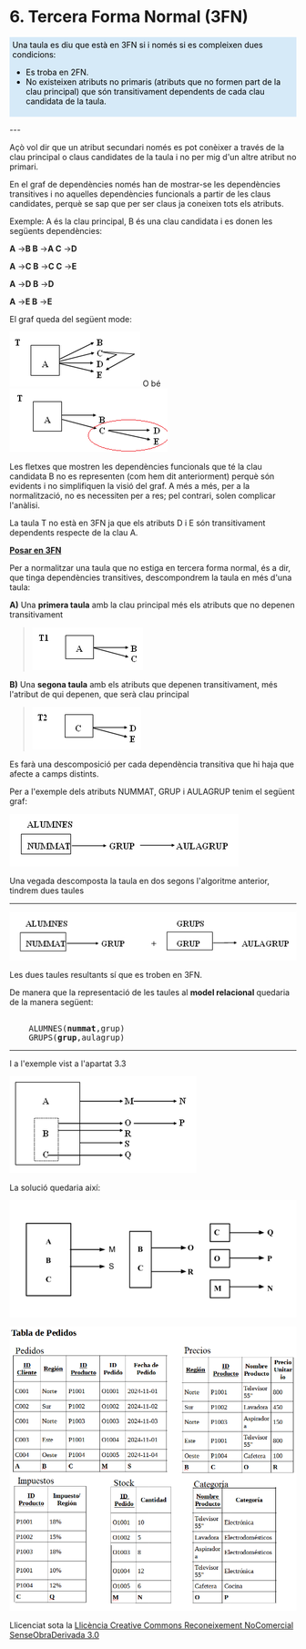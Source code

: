 # 6. Tercera Forma Normal (3FN)


<div style="background-color: #d6eaf8; color: black; padding: 5px;"> 
Una taula es diu que està en 3FN si i només si es compleixen dues
condicions:
<ul>
  <li>Es troba en 2FN.</li>
  <li>No existeixen atributs no primaris (atributs que no formen part de la clau principal) que són transitivament dependents de cada clau candidata de la taula.</li>
</ul>
</div><p></p>  
---  
  
Açò vol dir que un atribut secundari només es pot conèixer a través de la clau
principal o claus candidates de la taula i no per mig d'un altre atribut no
primari.

En el graf de dependències només han de mostrar-se les dependències
transitives i no aquelles dependències funcionals a partir de les claus
candidates, perquè se sap que per ser claus ja coneixen tots els atributs.



Exemple: A és la clau principal, B és una clau candidata i es donen les
següents dependències:

**A** →**B B** →**A C** →**D**

**A** →**C B** →**C C** →**E**

**A** →**D B** →**D**

**A** →**E B** →**E**

El graf queda del següent mode:  

![](T4_6_1.png)   O bé    ![](T4_6_2.png)  

  


Les fletxes que mostren les dependències funcionals que té la clau candidata B
no es representen (com hem dit anteriorment) perquè són evidents i no
simplifiquen la visió del graf. A més a més, per a la normalització, no es
necessiten per a res; pel contrari, solen complicar l'anàlisi.

La taula T no està en 3FN ja que els atributs D i E són transitivament
dependents respecte de la clau A.



**<u>Posar en 3FN</u>**

Per a normalitzar una taula que no estiga en tercera forma normal, és a dir,
que tinga dependències transitives, descompondrem la taula en més d'una taula:

**A)** Una **primera taula** amb la clau principal més els atributs que no
depenen transitivament

> ![](T4_6_3.png)

**B)** Una **segona taula** amb els atributs que depenen transitivament, més
l'atribut de qui depenen, que serà clau principal

> ![](T4_6_4.png)  
>

Es farà una descomposició per cada dependència transitiva que hi haja que
afecte a camps distints.



Per a l'exemple dels atributs NUMMAT, GRUP i AULAGRUP tenim el següent graf:

![](T4_6_5.png)  

  

Una vegada descomposta la taula en dos segons l'algoritme anterior, tindrem
dues taules

****

![](T4_6_6.png)

Les dues taules resultants sí que es troben en 3FN.

De manera que la representació de les taules al **model relacional** quedaria de la manera següent:
<pre><cod>
    ALUMNES(<b>nummat</b>,grup)
    GRUPS(<b>grup</b>,aulagrup)
</cod></pre>
****

I a l'exemple vist a l'apartat 3.3 

![](T4_3_1.png)

La solució quedaria així:

![](T4_6ej.png) 

![](T4_Ex_33.png) 


Llicenciat sota la  [Llicència Creative Commons Reconeixement NoComercial
SenseObraDerivada 3.0](http://creativecommons.org/licenses/by-nc-nd/3.0/)

